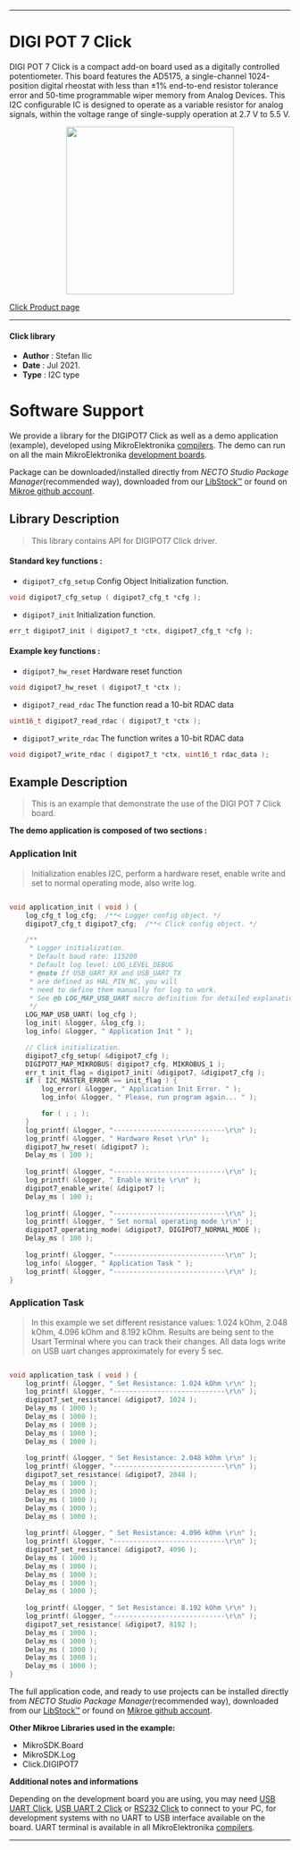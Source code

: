
---
# DIGI POT 7 Click

DIGI POT 7 Click is a compact add-on board used as a digitally controlled potentiometer. This board features the AD5175, a single-channel 1024-position digital rheostat with less than ±1% end-to-end resistor tolerance error and 50-time programmable wiper memory from Analog Devices. This I2C configurable IC is designed to operate as a variable resistor for analog signals, within the voltage range of single-supply operation at 2.7 V to 5.5 V.

<p align="center">
  <img src="https://download.mikroe.com/images/click_for_ide/digipot7_click.png" height=300px>
</p>

[Click Product page](https://www.mikroe.com/digi-pot-7-click)

---


#### Click library

- **Author**        : Stefan Ilic
- **Date**          : Jul 2021.
- **Type**          : I2C type


# Software Support

We provide a library for the DIGIPOT7 Click
as well as a demo application (example), developed using MikroElektronika
[compilers](https://www.mikroe.com/necto-studio).
The demo can run on all the main MikroElektronika [development boards](https://www.mikroe.com/development-boards).

Package can be downloaded/installed directly from *NECTO Studio Package Manager*(recommended way), downloaded from our [LibStock&trade;](https://libstock.mikroe.com) or found on [Mikroe github account](https://github.com/MikroElektronika/mikrosdk_click_v2/tree/master/clicks).

## Library Description

> This library contains API for DIGIPOT7 Click driver.

#### Standard key functions :

- `digipot7_cfg_setup` Config Object Initialization function.
```c
void digipot7_cfg_setup ( digipot7_cfg_t *cfg );
```

- `digipot7_init` Initialization function.
```c
err_t digipot7_init ( digipot7_t *ctx, digipot7_cfg_t *cfg );
```

#### Example key functions :

- `digipot7_hw_reset` Hardware reset function
```c
void digipot7_hw_reset ( digipot7_t *ctx );
```

- `digipot7_read_rdac` The function read a 10-bit RDAC data
```c
uint16_t digipot7_read_rdac ( digipot7_t *ctx );
```

- `digipot7_write_rdac` The function writes a 10-bit RDAC data
```c
void digipot7_write_rdac ( digipot7_t *ctx, uint16_t rdac_data );
```

## Example Description

> This is an example that demonstrate the use of the DIGI POT 7 Click board.

**The demo application is composed of two sections :**

### Application Init

> Initialization enables I2C, perform a hardware reset, enable write and set to normal operating mode, also write log.

```c

void application_init ( void ) {
    log_cfg_t log_cfg;  /**< Logger config object. */
    digipot7_cfg_t digipot7_cfg;  /**< Click config object. */

    /** 
     * Logger initialization.
     * Default baud rate: 115200
     * Default log level: LOG_LEVEL_DEBUG
     * @note If USB_UART_RX and USB_UART_TX 
     * are defined as HAL_PIN_NC, you will 
     * need to define them manually for log to work. 
     * See @b LOG_MAP_USB_UART macro definition for detailed explanation.
     */
    LOG_MAP_USB_UART( log_cfg );
    log_init( &logger, &log_cfg );
    log_info( &logger, " Application Init " );

    // Click initialization.
    digipot7_cfg_setup( &digipot7_cfg );
    DIGIPOT7_MAP_MIKROBUS( digipot7_cfg, MIKROBUS_1 );
    err_t init_flag = digipot7_init( &digipot7, &digipot7_cfg );
    if ( I2C_MASTER_ERROR == init_flag ) {
        log_error( &logger, " Application Init Error. " );
        log_info( &logger, " Please, run program again... " );

        for ( ; ; );
    }
    log_printf( &logger, "----------------------------\r\n" );
    log_printf( &logger, " Hardware Reset \r\n" );
    digipot7_hw_reset( &digipot7 );
    Delay_ms ( 100 );
    
    log_printf( &logger, "----------------------------\r\n" );
    log_printf( &logger, " Enable Write \r\n" );
    digipot7_enable_write( &digipot7 );
    Delay_ms ( 100 );
    
    log_printf( &logger, "----------------------------\r\n" );
    log_printf( &logger, " Set normal operating mode \r\n" );
    digipot7_operating_mode( &digipot7, DIGIPOT7_NORMAL_MODE );
    Delay_ms ( 100 );
    
    log_printf( &logger, "----------------------------\r\n" );
    log_info( &logger, " Application Task " );
    log_printf( &logger, "----------------------------\r\n" );
}

```

### Application Task

> In this example we set different resistance values: 1.024 kOhm, 2.048 kOhm, 4.096 kOhm and 8.192 kOhm. Results are being sent to the Usart Terminal where you can track their changes. All data logs write on USB uart changes approximately for every 5 sec.

```c

void application_task ( void ) {
    log_printf( &logger, " Set Resistance: 1.024 kOhm \r\n" );
    log_printf( &logger, "----------------------------\r\n" );
    digipot7_set_resistance( &digipot7, 1024 );
    Delay_ms ( 1000 );
    Delay_ms ( 1000 );
    Delay_ms ( 1000 );
    Delay_ms ( 1000 );
    Delay_ms ( 1000 );
    
    log_printf( &logger, " Set Resistance: 2.048 kOhm \r\n" );
    log_printf( &logger, "----------------------------\r\n" );
    digipot7_set_resistance( &digipot7, 2048 );
    Delay_ms ( 1000 );
    Delay_ms ( 1000 );
    Delay_ms ( 1000 );
    Delay_ms ( 1000 );
    Delay_ms ( 1000 );
    
    log_printf( &logger, " Set Resistance: 4.096 kOhm \r\n" );
    log_printf( &logger, "----------------------------\r\n" );
    digipot7_set_resistance( &digipot7, 4096 );
    Delay_ms ( 1000 );
    Delay_ms ( 1000 );
    Delay_ms ( 1000 );
    Delay_ms ( 1000 );
    Delay_ms ( 1000 );
    
    log_printf( &logger, " Set Resistance: 8.192 kOhm \r\n" );
    log_printf( &logger, "----------------------------\r\n" );
    digipot7_set_resistance( &digipot7, 8192 );
    Delay_ms ( 1000 );
    Delay_ms ( 1000 );
    Delay_ms ( 1000 );
    Delay_ms ( 1000 );
    Delay_ms ( 1000 );
}

```


The full application code, and ready to use projects can be installed directly from *NECTO Studio Package Manager*(recommended way), downloaded from our [LibStock&trade;](https://libstock.mikroe.com) or found on [Mikroe github account](https://github.com/MikroElektronika/mikrosdk_click_v2/tree/master/clicks).

**Other Mikroe Libraries used in the example:**

- MikroSDK.Board
- MikroSDK.Log
- Click.DIGIPOT7

**Additional notes and informations**

Depending on the development board you are using, you may need
[USB UART Click](https://www.mikroe.com/usb-uart-click),
[USB UART 2 Click](https://www.mikroe.com/usb-uart-2-click) or
[RS232 Click](https://www.mikroe.com/rs232-click) to connect to your PC, for
development systems with no UART to USB interface available on the board. UART
terminal is available in all MikroElektronika
[compilers](https://shop.mikroe.com/compilers).

---
